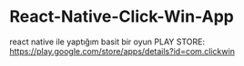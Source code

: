 # React-Native-Click-Win-App
react native ile yaptığım basit bir oyun
PLAY STORE: https://play.google.com/store/apps/details?id=com.clickwin
